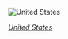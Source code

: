 
![United States](https://www.gstatic.com/prettyearth/assets/full/2023.jpg)

*[United States](https://www.google.com/maps/@39.126903,-75.467288,17z/data=!3m1!1e3)*
